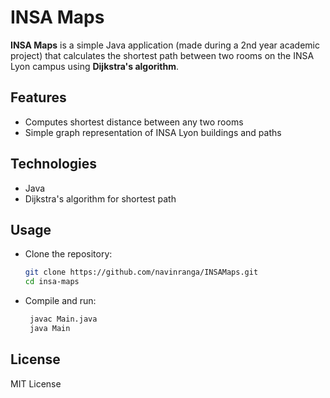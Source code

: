 # INSA Maps

**INSA Maps** is a simple Java application (made during a 2nd year academic project) that calculates the shortest path between two rooms on the INSA Lyon campus using **Dijkstra's algorithm**.

## Features

- Computes shortest distance between any two rooms
- Simple graph representation of INSA Lyon buildings and paths

## Technologies

- Java
- Dijkstra's algorithm for shortest path

## Usage
- Clone the repository:

   ```bash
   git clone https://github.com/navinranga/INSAMaps.git
   cd insa-maps
- Compile and run:

  ```bash
   javac Main.java
   java Main

## License

MIT License


